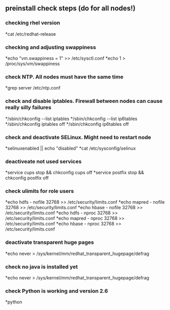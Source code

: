 ## preinstall check steps (do for all nodes!)

### checking rhel version 
*cat /etc/redhat-release

### checking and adjusting swappiness
*echo "vm.swappiness = 1" >> /etc/sysctl.conf
*echo 1 > /proc/sys/vm/swappiness

### check NTP. All nodes must have the same time
*grep server /etc/ntp.conf

### check and disable iptables. Firewall between nodes can cause really silly failures
*/sbin/chkconfig --list iptables
*/sbin/chkconfig --list ip6tables
*/sbin/chkconfig iptables off
*/sbin/chkconfig ip6tables off

### check and deactivate SELinux. Might need to restart node
*selinuxenabled || echo "disabled"
*cat /etc/sysconfig/selinux 

### deactiveate not used services
*service cups stop && chkconfig cups off
*service postfix stop && chkconfig postfix off

### check ulimits for role users
*echo hdfs - nofile 32768 >> /etc/security/limits.conf
*echo mapred - nofile 32768 >> /etc/security/limits.conf
*echo hbase - nofile 32768 >> /etc/security/limits.conf
*echo hdfs - nproc 32768 >> /etc/security/limits.conf
*echo mapred - nproc 32768 >> /etc/security/limits.conf
*echo hbase - nproc 32768 >> /etc/security/limits.conf

### deactivate transparent huge pages
*echo never > /sys/kernel/mm/redhat_transparent_hugepage/defrag

### check no java is installed yet
*echo never > /sys/kernel/mm/redhat_transparent_hugepage/defrag

### check Python is working and version 2.6
*python




